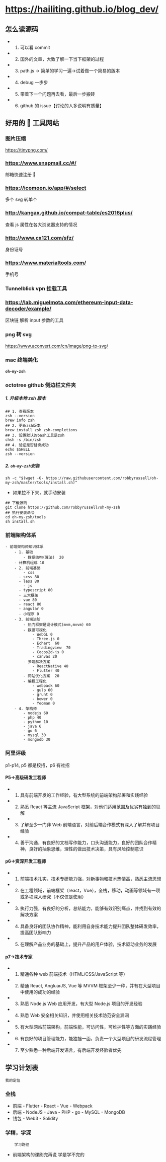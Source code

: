 # https://hailiting.github.io/blog_dev/

## 怎么读源码

- 1. 可以看 commit
- 2. 国外的文章，大致了解一下当下框架的过程
- 3. path.js -> 简单的学习一遍->试着做一个简易的版本
- 4. debug 一步步
- 5. 带着下一个问题再去看，最后一步搬砖
- 6. github 的 issue【讨论的人多说明有质量】

## 好用的  工具网站

### 图片压缩

https://tinypng.com/

### https://www.snapmail.cc/#/

邮箱快速注册 

### https://icomoon.io/app/#/select

多个 svg 转单个

### http://kangax.github.io/compat-table/es2016plus/

查看 js 属性在各大浏览器支持的情况

### http://www.cx121.com/sfz/

身份证号

### https://www.materialtools.com/

手机号

### Tunnelblick vpn 挂载工具

### https://lab.miguelmota.com/ethereum-input-data-decoder/example/

区块链 解析 input 参数的工具

### png 转 svg

https://www.aconvert.com/cn/image/png-to-svg/

### mac 终端美化

#### `oh-my-zsh`

### octotree github 侧边栏文件夹

##### 1. 升级本地 zsh 版本

```
## 1. 查看版本
zsh --version
brew info zsh
## 2. 更新zsh版本
brew install zsh zsh-completions
## 3. 设置默认的bash工具是zsh
chsh -s /bin/zsh
## 4. 验证是否替换成功
echo $SHELL
zsh --version
```

##### 2. `oh-my-zsh`安装

```
sh -c "$(wget -O- https://raw.githubusercontent.com/robbyrussell/oh-my-zsh/master/tools/install.sh)"
```

- 如果拉不下来，就手动安装

```
## 下载源码
git clone https://github.com/robbyrussell/oh-my-zsh
## 执行安装命令
cd oh-my-zsh/tools
sh install.sh
```

### 前端架构体系

```
- 前端架构师知识体系
	- 1. 基础
		- 数据结构(算法)  20
    - 计算机组成 10
	- 2. 前端基础
		- css
      - scss 80
      - less 80
		- js
      - typescript 80
      - 三大框架
      - vue 80
      - react 80
      - angular 0
      - 小程序 0
	- 3. 前端进阶
		- 热门框架是设计模式(mvm,mvvm) 60
		- 数据可视化
			- WebGL 0
			- Three.js 0
			- Echart  60
			- Tradingview  70
			- Cocos2d-js 0
			- canvas 20
		- 多端解决方案
			- ReactNative 40
			- Flutter 40
		- 网站优化方案  20
		- 编程工程化
			- webpack 60
			- gulp 60
			- grunt 0
			- bower 0
			- Yeoman 0
	- 4. 架构师
		- nodejs 60
		- php 40
		- python 10
		- java 6
		- go 6
		- mysql 30
		- mongodb 30
```

### 阿里评级

p1-p14, p5 都是校招，p6 有社招

#### P5->高级研发工程师

- 1. 具有前端开发的工作经验，有大型系统的前端架构部署和实践经验
- 2. 熟悉 React 等主流 JavaScript 框架，对他们适用范围及优劣有独到的见解
- 3. 了解至少一门非 Web 前端语言，对前后端合作模式有深入了解并有项目经验
- 4. 善于沟通，有良好的文档写作能力，口头沟通能力，良好的团队合作精神，良好的抽象思维，理性的做出技术决策，具有风险控制意识

#### p6->资深开发工程师

- 1. 前端技术扎实，技术专研能力强，对新事物和技术热情高，熟悉主流思想
- 2. 在工程领域，前端框架（react，Vue），全栈，移动，动画等领域有一项或多项深入研究（不仅仅是使用）
- 3. 执行力强，有良好的分析，总结能力，能够有效识别痛点，并找到有效的解决方案
- 4. 具备良好的团队协作精神，能利用自身技术能力提升团队整体研发效率，提高团队影响力
- 5. 在理解产品业务的基础上，提升产品的用户体验，技术驱动业务的发展

#### p7->技术专家

- 1. 精通各种 web 前端技术（HTML/CSS/JavaScript 等）
- 2. 精通 React, AngluarJS, Vue 等 MVVM 框架至少一种，并有在大型项目中使用的成功的经验
- 3. 熟悉 Node.js Web 应用开发，有大型 Node.js 项目的开发经验
- 4. 熟悉 Web 安全相关知识，并使用相关技术防范安全漏洞
- 5. 有大型网站前端架构，前端性能，可访问性，可维护性等方面的实践经验
- 6. 有良好的项目管理能力，能独挡一面，负责一个大型项目的研发流程管理
- 7. 至少熟悉一种后端开发语言，有后端开发经验者优先

## 学习计划表

    我的定位

### 全栈

- 前端 - Flutter - React - Vue - Webpack
- 后端 - NodeJS - Java - PHP - go - MySQL - MongoDB
- 钱包 - Web3 - Solidity

### 学精，学深

    	学习路径

- 前端架构的课刷完再说
  学是学不完的
